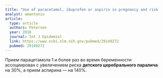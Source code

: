 ```yaml
---
title: "Use of paracetamol, ibuprofen or aspirin in pregnancy and risk of cerebral palsy in the child"
analyst: amantonio
article:
  type: article
  authors: Petersen
  year: 2018
  journal: Int J Epidemiol
  link: https://www.ncbi.nlm.nih.gov/pubmed/29149272
  pubmed: 29149272
---
```


Прием парацетамола 1 и более раз во время беременности ассоциирован с увеличением риска **детского церебрального паралича** на 30%, а прием аспирина — на 140%.
